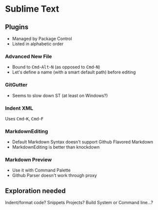 Sublime Text
============

## Plugins

- Managed by Package Control
- Listed in alphabetic order


### Advanced New File

- Bound to <kbd>Cmd</kbd>-<kbd>Alt</kbd>-<kbd>N</kbd> (as opposed to <kbd>Cmd</kbd>-<kbd>N</kbd>)
- Let's define a name (with a smart default path) before editing


### GitGutter

- Seems to slow down ST (at least on Windows?)


### Indent XML

Uses <kbd>Cmd</kbd>-<kbd>K</kbd>, <kbd>Cmd</kbd>-<kbd>F</kbd>


### MarkdownEditing

- Default Markdown Syntax doesn't support Github Flavored Markdown
- MarkdownEditing is better than knockdown

### Markdown Preview

- Use it with Command Palette
- Github Parser doesn't work through proxy


## Exploration needed

Indent/format code?
Snippets
Projects?
Build System or Command line...?
